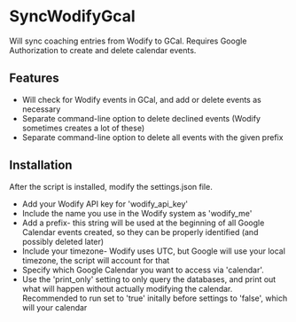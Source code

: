 # SyncWodifyGcal

Will sync coaching entries from Wodify to GCal. Requires Google Authorization to create and delete
calendar events.

## Features

- Will check for Wodify events in GCal, and add or delete events as necessary
- Separate command-line option to delete declined events (Wodify sometimes creates a lot of these)
- Separate command-line option to delete all events with the given prefix

## Installation

After the script is installed, modify the settings.json file.  
- Add your Wodify API key for 'wodify_api_key'
- Include the name you use in the Wodify system as 'wodify_me'
- Add a prefix- this string will be used at the beginning of all Google Calendar events created, so they can
be properly identified (and possibly deleted later)
- Include your timezone- Wodify uses UTC, but Google will use your local timezone, the script will account 
for that
- Specify which Google Calendar you want to access via 'calendar'. 
- Use the 'print_only' setting to only query the databases, and print out what will happen without actually
modifying the calendar.  Recommended to run set to 'true' initally before settings to 'false', which will 
your calendar


